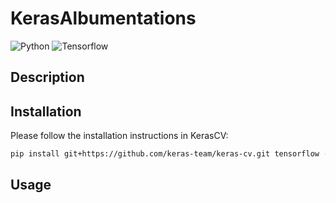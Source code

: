 # KerasAlbumentations

![Python](https://img.shields.io/badge/python-v3.7.0+-success.svg)
![Tensorflow](https://img.shields.io/badge/tensorflow-v2.9.0+-success.svg)

## Description

## Installation

Please follow the installation instructions in KerasCV:

```bash
pip install git+https://github.com/keras-team/keras-cv.git tensorflow --upgrade
```

## Usage
